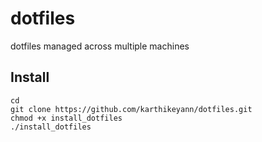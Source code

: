 # dotfiles
dotfiles managed across multiple machines

## Install
```
cd
git clone https://github.com/karthikeyann/dotfiles.git
chmod +x install_dotfiles
./install_dotfiles
```


